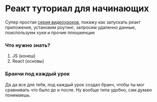 # Реакт туториал для начинающих

Супер простая [серия видеоуроков](https://www.youtube.com/channel/UCWPfkIlsYRyIOsZmD1xMTfQ/playlists), покажу как запускать реакт приложения, установим роутинг, запросим удаленно данные, поиспользуем хуки и прочие плюшкенции

### Что нужно знать?

1. JS (конеш)
2. React (основы)

### Бранчи под каждый урок

Да да все для тебя, под каждый урок создал бранч, чтобы ты мог сравнивать что было до и после. Ну вообще типа удобно, сам думаю понимаешь.
